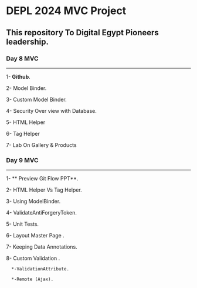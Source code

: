 # DEPL 2024 MVC Project
## This repository To Digital Egypt Pioneers leadership.
### Day 8 MVC 
------------------
1- **Github**.

2- Model Binder.

3- Custom Model Binder. 

4- Security Over view with Database.

5- HTML Helper 

6- Tag Helper

7- Lab On Gallery & Products

### Day 9 MVC 
------------------
1- ** Preview Git Flow PPT**.

2-  HTML Helper Vs Tag Helper.

3- Using ModelBinder. 

4- ValidateAntiForgeryToken.

5- Unit Tests. 

6- Layout Master Page .

7- Keeping Data Annotations.

8- Custom Validation .

      *-ValidationAttribute.

      *-Remote (Ajax). 


